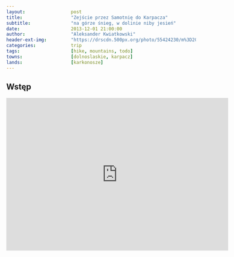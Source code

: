 ```yaml
---
layout:                 post
title:                  "Zejście przez Samotnię do Karpacza"
subtitle:               "na górze śnieg, w dolinie niby jesień"
date:                   2013-12-01 21:00:00
author:                 "Aleksander Kwiatkowski"
header-ext-img:         "https://drscdn.500px.org/photo/55424230/m%3D2048/705382a9e829d4acef600fded6a8235c"
categories:             trip
tags:                   [hike, mountains, todo]
towns:                  [dolnoslaskie, karpacz]
lands:                  [karkonosze]
---
```


Wstęp
-----

<iframe height='405' width='590' frameborder='0' allowtransparency='true' scrolling='no' src='https://www.strava.com/activities/334966829/embed/e697dd31d891b2a3c738b43e26a4d5c7809df42e'></iframe>

